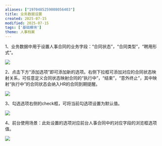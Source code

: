 ```yaml
---
aliases: ["1970485259008056403"]
title: 业务数据设置
created: 2025-07-15
modified: 2025-07-15
tags: ['基础模块']
theme: 人事档案
---
```


1、业务数据中用于设置人事合同的业务字段：“合同状态”，“合同类型”，“聘用形式”。

![](0b966a7f724f19ad9dd7682e11ec106e.jpg)

2、点击下方“添加选项”即可添加新的选项。右侧下拉框可添加对应的合同状态映射关系，可任意定义合同状态映射合同的“执行中”，“结束”，“意外终止”，其中映射“执行中”的合同状态会纳入HR的合同到期提醒。

![](96b3ef80e073796b51d76876b9f0b2d6.jpg)

3、勾选选项右侧的check框，可将当前勾选项设置为默认值。

![](45a949abc0019b4966852805498a70f8.jpg)

4、前台使用场景：此处设置的选项对应前台人事合同中的对应字段的浏览框选项值。

![](d25b61a8f890fba758b4f1f3af1e46d1.jpg)